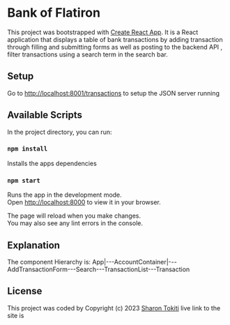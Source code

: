 # Bank of Flatiron
This project was bootstrapped with [Create React App](https://github.com/facebook/create-react-app). It is a React application that displays a table of bank transactions by adding transaction through filling and submitting forms as well as posting to the backend API , filter transactions using a search term in the search bar.

## Setup

Go to [http://localhost:8001/transactions](http://localhost:8001/transactions) to setup the JSON server running


## Available Scripts

In the project directory, you can run:

### `npm install`

Installs  the apps dependencies 

### `npm start`

Runs the app in the development mode.\
Open [http://localhost:8000](http://localhost:8000) to view it in your browser.

The page will reload when you make changes.\
You may also see any lint errors in the console.

## Explanation

The component Hierarchy is:
App|---AccountContainer|---AddTransactionForm---Search---TransactionList---Transaction


## License

This project was coded by Copyright (c) 2023 [Sharon Tokiti](https://github.com/mshekerotokiti)
live link to the site is 


